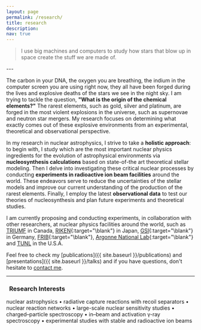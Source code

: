 ```yaml
---
layout: page
permalink: /research/
title: research
description:
nav: true
---
```


<blockquote>
<i class="fas fa-quote-left"></i> I use big machines and computers to study how stars that blow up in space create the stuff we are made of.
</blockquote>
---

The carbon in your DNA, the oxygen you are breathing, the indium in the computer screen you are using right now, they all have been forged during the lives and explosive deaths of the stars we see in the night sky. I am trying to tackle the question, **"What is the origin of the chemical elements?"** The rarest elements, such as gold, silver and platinum, are forged in the most violent explosions in the universe, such as supernovae and neutron star mergers. My research focuses on determining what exactly comes out of these explosive environments from an experimental, theoretical and observational perspective.

In my research in nuclear astrophysics, I strive to take a **holistic approach**: to begin with, I study which are the most important nuclear physics ingredients for the evolution of astrophysical environments via **nucleosynthesis calculations** based on state-of-the art theoretical stellar modeling. Then I delve into investigating these critical nuclear processes by conducting **experiments in radioactive ion beam facilities** around the world. These endeavors serve to reduce the uncertainties of the stellar models and improve our current understanding of the production of the rarest elements. Finally, I employ the latest **observational data** to test our theories of nucleosynthesis and plan future experiments and theoretical studies.

I am currently proposing and conducting experiments, in collaboration with other researchers, at nuclear physics facilities around the world, such as [TRIUMF](https://triumf.ca) in Canada, [RIKEN](https://www.nishina.riken.jp/ribf/){:target="\blank"} in Japan, [GSI](https://gsi.de/en/){:target="\blank"} in Germany, [FRIB](https://frib.msu.edu/){:target="\blank"}, [Argonne National Lab](https://www.anl.gov/phy-0){:target="\blank"} and [TUNL](https://tunl.duke.edu/) in the U.S.A.

Feel free to check my [publications]({{ site.baseurl }}/publications) and [presentations]({{ site.baseurl }}/talks) and if you have questions, don't hesitate to [contact me](mailto:{{site.email}}).

---

### <i class="fa fa-search" aria-hidden="true"></i>&nbsp; Research Interests
nuclear astrophysics • radiative capture reactions with recoil separators • nuclear reaction networks • large-scale nuclear sensitivity studies • charged–particle spectroscopy • in–beam and activation γ-ray spectroscopy • experimental studies with stable and radioactive ion beams
